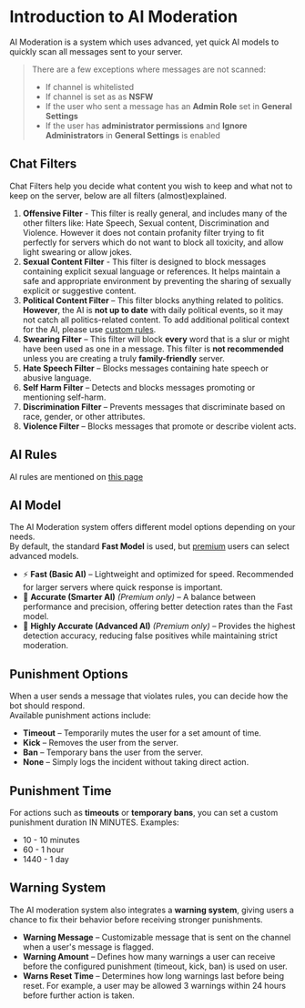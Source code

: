 # Introduction to AI Moderation

AI Moderation is a system which uses advanced, yet quick AI models to quickly scan all messages sent to your server.

> There are a few exceptions where messages are not scanned:
> - If channel is whitelisted
> - If channel is set as as **NSFW**
> - If the user who sent a message has an **Admin Role** set in **General Settings**
> - If the user has **administrator permissions** and **Ignore Administrators** in **General Settings** is enabled

## Chat Filters

Chat Filters help you decide what content you wish to keep and what not to keep on the server, below are all filters (almost)explained.

1. **Offensive Filter** - This filter is really general, and includes many of the other filters like: Hate Speech, Sexual content, Discrimination and Violence. However it does not contain profanity filter trying to fit perfectly for servers which do not want to block all toxicity, and allow light swearing or allow jokes.
2. **Sexual Content Filter** - This filter is designed to block messages containing explicit sexual language or references. It helps maintain a safe and appropriate environment by preventing the sharing of sexually explicit or suggestive content.
3. **Political Content Filter** – This filter blocks anything related to politics. **However**, the AI is **not up to date** with daily political events, so it may not catch all politics-related content. To add additional political context for the AI, please use [custom rules](/docs/AI%20Moderation/ai-rules).
4. **Swearing Filter** – This filter will block **every** word that is a slur or might have been used as one in a message. This filter is **not recommended** unless you are creating a truly **family-friendly** server.
5. **Hate Speech Filter** – Blocks messages containing hate speech or abusive language.
6. **Self Harm Filter** – Detects and blocks messages promoting or mentioning self-harm.
7. **Discrimination Filter** – Prevents messages that discriminate based on race, gender, or other attributes.
8. **Violence Filter** – Blocks messages that promote or describe violent acts.

## AI Rules
AI rules are mentioned on [this page](/docs/AI%20Moderation/ai-rules)

## AI Model

The AI Moderation system offers different model options depending on your needs.  
By default, the standard **Fast Model** is used, but [premium](/docs/Getting%20Started/premium) users can select advanced models.

- ⚡ **Fast (Basic AI)** – Lightweight and optimized for speed. Recommended for larger servers where quick response is important.  
- 🧠 **Accurate (Smarter AI)** *(Premium only)* – A balance between performance and precision, offering better detection rates than the Fast model.  
- 👑 **Highly Accurate (Advanced AI)** *(Premium only)* – Provides the highest detection accuracy, reducing false positives while maintaining strict moderation.





## Punishment Options

When a user sends a message that violates rules, you can decide how the bot should respond.  
Available punishment actions include:

- **Timeout** – Temporarily mutes the user for a set amount of time.  
- **Kick** – Removes the user from the server.  
- **Ban** – Temporary bans the user from the server.  
- **None** – Simply logs the incident without taking direct action.  




## Punishment Time

For actions such as **timeouts** or **temporary bans**, you can set a custom punishment duration IN MINUTES.
Examples:  
- 10 - 10 minutes
- 60 - 1 hour
- 1440 - 1 day  


## Warning System

The AI moderation system also integrates a **warning system**, giving users a chance to fix their behavior before receiving stronger punishments.

- **Warning Message** – Customizable message that is sent on the channel when a user's message is flagged.
- **Warning Amount** – Defines how many warnings a user can receive before the configured punishment (timeout, kick, ban) is used on user. 
- **Warns Reset Time** – Determines how long warnings last before being reset. For example, a user may be allowed 3 warnings within 24 hours before further action is taken.  




